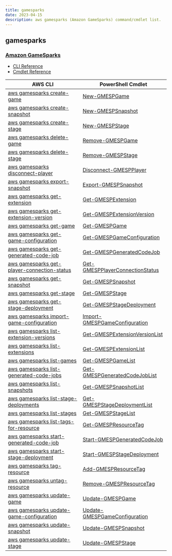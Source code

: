 ```yaml
---
title: gamesparks
date: 2023-04-15
description: aws gamesparks (Amazon GameSparks) command/cmdlet list.
---
```


## gamesparks

### [Amazon GameSparks](https://aws.amazon.com/gamesparks/)

* [CLI Reference](https://docs.aws.amazon.com/cli/latest/reference/gamesparks/index.html)
* [Cmdlet Reference](https://docs.aws.amazon.com/powershell/latest/reference/items/GameSparks_cmdlets.html)

|AWS CLI|PowerShell Cmdlet|
|----|----|
|[aws gamesparks create-game](https://docs.aws.amazon.com/cli/latest/reference/gamesparks/create-game.html)|[New-GMESPGame](https://docs.aws.amazon.com/powershell/latest/reference/items/New-GMESPGame.html)|
|[aws gamesparks create-snapshot](https://docs.aws.amazon.com/cli/latest/reference/gamesparks/create-snapshot.html)|[New-GMESPSnapshot](https://docs.aws.amazon.com/powershell/latest/reference/items/New-GMESPSnapshot.html)|
|[aws gamesparks create-stage](https://docs.aws.amazon.com/cli/latest/reference/gamesparks/create-stage.html)|[New-GMESPStage](https://docs.aws.amazon.com/powershell/latest/reference/items/New-GMESPStage.html)|
|[aws gamesparks delete-game](https://docs.aws.amazon.com/cli/latest/reference/gamesparks/delete-game.html)|[Remove-GMESPGame](https://docs.aws.amazon.com/powershell/latest/reference/items/Remove-GMESPGame.html)|
|[aws gamesparks delete-stage](https://docs.aws.amazon.com/cli/latest/reference/gamesparks/delete-stage.html)|[Remove-GMESPStage](https://docs.aws.amazon.com/powershell/latest/reference/items/Remove-GMESPStage.html)|
|[aws gamesparks disconnect-player](https://docs.aws.amazon.com/cli/latest/reference/gamesparks/disconnect-player.html)|[Disconnect-GMESPPlayer](https://docs.aws.amazon.com/powershell/latest/reference/items/Disconnect-GMESPPlayer.html)|
|[aws gamesparks export-snapshot](https://docs.aws.amazon.com/cli/latest/reference/gamesparks/export-snapshot.html)|[Export-GMESPSnapshot](https://docs.aws.amazon.com/powershell/latest/reference/items/Export-GMESPSnapshot.html)|
|[aws gamesparks get-extension](https://docs.aws.amazon.com/cli/latest/reference/gamesparks/get-extension.html)|[Get-GMESPExtension](https://docs.aws.amazon.com/powershell/latest/reference/items/Get-GMESPExtension.html)|
|[aws gamesparks get-extension-version](https://docs.aws.amazon.com/cli/latest/reference/gamesparks/get-extension-version.html)|[Get-GMESPExtensionVersion](https://docs.aws.amazon.com/powershell/latest/reference/items/Get-GMESPExtensionVersion.html)|
|[aws gamesparks get-game](https://docs.aws.amazon.com/cli/latest/reference/gamesparks/get-game.html)|[Get-GMESPGame](https://docs.aws.amazon.com/powershell/latest/reference/items/Get-GMESPGame.html)|
|[aws gamesparks get-game-configuration](https://docs.aws.amazon.com/cli/latest/reference/gamesparks/get-game-configuration.html)|[Get-GMESPGameConfiguration](https://docs.aws.amazon.com/powershell/latest/reference/items/Get-GMESPGameConfiguration.html)|
|[aws gamesparks get-generated-code-job](https://docs.aws.amazon.com/cli/latest/reference/gamesparks/get-generated-code-job.html)|[Get-GMESPGeneratedCodeJob](https://docs.aws.amazon.com/powershell/latest/reference/items/Get-GMESPGeneratedCodeJob.html)|
|[aws gamesparks get-player-connection-status](https://docs.aws.amazon.com/cli/latest/reference/gamesparks/get-player-connection-status.html)|[Get-GMESPPlayerConnectionStatus](https://docs.aws.amazon.com/powershell/latest/reference/items/Get-GMESPPlayerConnectionStatus.html)|
|[aws gamesparks get-snapshot](https://docs.aws.amazon.com/cli/latest/reference/gamesparks/get-snapshot.html)|[Get-GMESPSnapshot](https://docs.aws.amazon.com/powershell/latest/reference/items/Get-GMESPSnapshot.html)|
|[aws gamesparks get-stage](https://docs.aws.amazon.com/cli/latest/reference/gamesparks/get-stage.html)|[Get-GMESPStage](https://docs.aws.amazon.com/powershell/latest/reference/items/Get-GMESPStage.html)|
|[aws gamesparks get-stage-deployment](https://docs.aws.amazon.com/cli/latest/reference/gamesparks/get-stage-deployment.html)|[Get-GMESPStageDeployment](https://docs.aws.amazon.com/powershell/latest/reference/items/Get-GMESPStageDeployment.html)|
|[aws gamesparks import-game-configuration](https://docs.aws.amazon.com/cli/latest/reference/gamesparks/import-game-configuration.html)|[Import-GMESPGameConfiguration](https://docs.aws.amazon.com/powershell/latest/reference/items/Import-GMESPGameConfiguration.html)|
|[aws gamesparks list-extension-versions](https://docs.aws.amazon.com/cli/latest/reference/gamesparks/list-extension-versions.html)|[Get-GMESPExtensionVersionList](https://docs.aws.amazon.com/powershell/latest/reference/items/Get-GMESPExtensionVersionList.html)|
|[aws gamesparks list-extensions](https://docs.aws.amazon.com/cli/latest/reference/gamesparks/list-extensions.html)|[Get-GMESPExtensionList](https://docs.aws.amazon.com/powershell/latest/reference/items/Get-GMESPExtensionList.html)|
|[aws gamesparks list-games](https://docs.aws.amazon.com/cli/latest/reference/gamesparks/list-games.html)|[Get-GMESPGameList](https://docs.aws.amazon.com/powershell/latest/reference/items/Get-GMESPGameList.html)|
|[aws gamesparks list-generated-code-jobs](https://docs.aws.amazon.com/cli/latest/reference/gamesparks/list-generated-code-jobs.html)|[Get-GMESPGeneratedCodeJobList](https://docs.aws.amazon.com/powershell/latest/reference/items/Get-GMESPGeneratedCodeJobList.html)|
|[aws gamesparks list-snapshots](https://docs.aws.amazon.com/cli/latest/reference/gamesparks/list-snapshots.html)|[Get-GMESPSnapshotList](https://docs.aws.amazon.com/powershell/latest/reference/items/Get-GMESPSnapshotList.html)|
|[aws gamesparks list-stage-deployments](https://docs.aws.amazon.com/cli/latest/reference/gamesparks/list-stage-deployments.html)|[Get-GMESPStageDeploymentList](https://docs.aws.amazon.com/powershell/latest/reference/items/Get-GMESPStageDeploymentList.html)|
|[aws gamesparks list-stages](https://docs.aws.amazon.com/cli/latest/reference/gamesparks/list-stages.html)|[Get-GMESPStageList](https://docs.aws.amazon.com/powershell/latest/reference/items/Get-GMESPStageList.html)|
|[aws gamesparks list-tags-for-resource](https://docs.aws.amazon.com/cli/latest/reference/gamesparks/list-tags-for-resource.html)|[Get-GMESPResourceTag](https://docs.aws.amazon.com/powershell/latest/reference/items/Get-GMESPResourceTag.html)|
|[aws gamesparks start-generated-code-job](https://docs.aws.amazon.com/cli/latest/reference/gamesparks/start-generated-code-job.html)|[Start-GMESPGeneratedCodeJob](https://docs.aws.amazon.com/powershell/latest/reference/items/Start-GMESPGeneratedCodeJob.html)|
|[aws gamesparks start-stage-deployment](https://docs.aws.amazon.com/cli/latest/reference/gamesparks/start-stage-deployment.html)|[Start-GMESPStageDeployment](https://docs.aws.amazon.com/powershell/latest/reference/items/Start-GMESPStageDeployment.html)|
|[aws gamesparks tag-resource](https://docs.aws.amazon.com/cli/latest/reference/gamesparks/tag-resource.html)|[Add-GMESPResourceTag](https://docs.aws.amazon.com/powershell/latest/reference/items/Add-GMESPResourceTag.html)|
|[aws gamesparks untag-resource](https://docs.aws.amazon.com/cli/latest/reference/gamesparks/untag-resource.html)|[Remove-GMESPResourceTag](https://docs.aws.amazon.com/powershell/latest/reference/items/Remove-GMESPResourceTag.html)|
|[aws gamesparks update-game](https://docs.aws.amazon.com/cli/latest/reference/gamesparks/update-game.html)|[Update-GMESPGame](https://docs.aws.amazon.com/powershell/latest/reference/items/Update-GMESPGame.html)|
|[aws gamesparks update-game-configuration](https://docs.aws.amazon.com/cli/latest/reference/gamesparks/update-game-configuration.html)|[Update-GMESPGameConfiguration](https://docs.aws.amazon.com/powershell/latest/reference/items/Update-GMESPGameConfiguration.html)|
|[aws gamesparks update-snapshot](https://docs.aws.amazon.com/cli/latest/reference/gamesparks/update-snapshot.html)|[Update-GMESPSnapshot](https://docs.aws.amazon.com/powershell/latest/reference/items/Update-GMESPSnapshot.html)|
|[aws gamesparks update-stage](https://docs.aws.amazon.com/cli/latest/reference/gamesparks/update-stage.html)|[Update-GMESPStage](https://docs.aws.amazon.com/powershell/latest/reference/items/Update-GMESPStage.html)|

